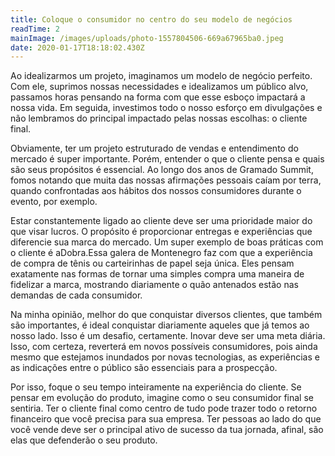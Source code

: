 ```yaml
---
title: Coloque o consumidor no centro do seu modelo de negócios
readTime: 2
mainImage: /images/uploads/photo-1557804506-669a67965ba0.jpeg
date: 2020-01-17T18:18:02.430Z
---
```

Ao idealizarmos um projeto, imaginamos um modelo de negócio perfeito. Com ele, suprimos nossas necessidades e idealizamos um público alvo, passamos horas pensando na forma com que esse esboço impactará a nossa vida. Em seguida, investimos todo o nosso esforço em divulgações e não lembramos do principal impactado pelas nossas escolhas: o cliente final.

Obviamente, ter um projeto estruturado de vendas e entendimento do mercado é super importante. Porém, entender o que o cliente pensa e quais são seus propósitos é essencial. Ao longo dos anos de Gramado Summit, fomos notando que muita das nossas afirmações pessoais caíam por terra, quando confrontadas aos hábitos dos nossos consumidores durante o evento, por exemplo.

Estar constantemente ligado ao cliente deve ser uma prioridade maior do que visar lucros. O propósito é proporcionar entregas e experiências que diferencie sua marca do mercado. Um super exemplo de boas práticas com o cliente é aDobra.Essa galera de Montenegro faz com que a experiência de compra de tênis ou carteirinhas de papel seja única. Eles pensam exatamente nas formas de tornar uma simples compra uma maneira de fidelizar a marca, mostrando diariamente o quão antenados estão nas demandas de cada consumidor.

Na minha opinião, melhor do que conquistar diversos clientes, que também são importantes, é ideal conquistar diariamente aqueles que já temos ao nosso lado. Isso é um desafio, certamente. Inovar deve ser uma meta diária. Isso, com certeza, reverterá em novos possíveis consumidores, pois ainda mesmo que estejamos inundados por novas tecnologias, as experiências e as indicações entre o público são essenciais para a prospecção.

Por isso, foque o seu tempo inteiramente na experiência do cliente. Se pensar em evolução do produto, imagine como o seu consumidor final se sentiria. Ter o cliente final como centro de tudo pode trazer todo o retorno financeiro que você precisa para sua empresa. Ter pessoas ao lado do que você vende deve ser o principal ativo de sucesso da tua jornada, afinal, são elas que defenderão o seu produto.
